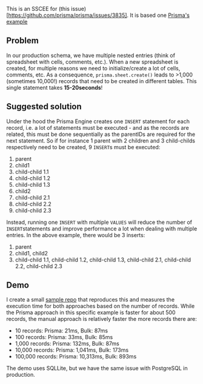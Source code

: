 This is an SSCEE for (this issue)[https://github.com/prisma/prisma/issues/3835]. It is based one [Prisma's example](https://github.com/prisma/prisma-examples/tree/latest/typescript/script)

## Problem

In our production schema, we have multiple nested entries (think of spreadsheet with cells, comments, etc.). When a new spreadsheet is created, for multiple reasons we need to initialize/create a lot of cells, comments, etc. As a consequence, `prisma.sheet.create()` leads to >1,000 (sometimes 10,000!) records that need to be created in different tables. This single statement takes **15-20seconds**!

## Suggested solution

Under the hood the Prisma Engine creates one `INSERT` statement for each record, i.e. a lot of statements must be executed - and as the records are related, this must be done sequentially as the parentIDs are required for the next statement. So if for instance 1 parent with 2 children and 3 child-childs respectively need to be created, 9 `INSERT`s must be executed:

1. parent
2. child1
3. child-child 1.1
4. child-child 1.2
5. child-child 1.3
6. child2
7. child-child 2.1
8. child-child 2.2
9. child-child 2.3

Instead, running one `INSERT` with multiple `VALUES` will reduce the number of `INSERT`statements and improve performance a lot when dealing with multiple entries. In the above example, there would be 3 inserts:

1. parent
2. child1, child2
3. child-child 1.1, child-child 1.2, child-child 1.3, child-child 2.1, child-child 2.2, child-child 2.3

## Demo

I create a small [sample repo](https://github.com/peteralbert/prisma-bulkcreate-test) that reproduces this and measures the execution time for both approaches based on the number of records. While the Prisma approach in this specific example is faster for about 500 records, the manual approach is relatively faster the more records there are:

- 10 records: Prisma: 21ms, Bulk: 87ms
- 100 records: Prisma: 33ms, Bulk: 85ms
- 1,000 records: Prisma: 132ms, Bulk: 87ms
- 10,000 records: Prisma: 1,041ms, Bulk: 173ms
- 100,000 records: Prisma: 10,313ms, Bulk: 893ms

The demo uses SQLLite, but we have the same issue with PostgreSQL in production.
